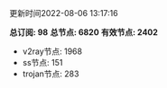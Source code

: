 更新时间2022-08-06 13:17:16

**总订阅: 98**
**总节点: 6820**
**有效节点: 2402**
- v2ray节点: 1968
- ss节点: 151
- trojan节点: 283
